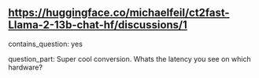 ## https://huggingface.co/michaelfeil/ct2fast-Llama-2-13b-chat-hf/discussions/1

contains_question: yes

question_part: Super cool conversion. Whats the latency you see on which hardware? 